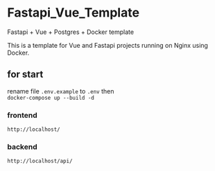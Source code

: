 # Fastapi_Vue_Template
Fastapi + Vue + Postgres + Docker template

This is a template for Vue and Fastapi projects running on Nginx using Docker.
## for start
rename file <code>.env.example</code> to <code>.env</code> then <br>
<code>docker-compose up --build -d</code>
### frontend
<code>http://localhost/</code>
### backend
<code>http://localhost/api/</code>